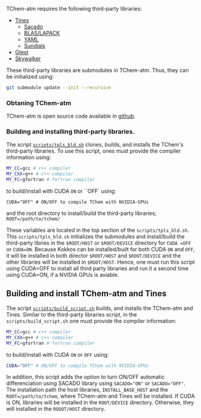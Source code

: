 TChem-atm  requires the following third-party libraries:

  * [Tines](https://github.com/sandialabs/Tines.git)
    * [Sacado](https://docs.trilinos.org/dev/packages/sacado/doc/html/index.html)
    * [BLAS/LAPACK](http://www.openblas.net)
    * [YAML](https://github.com/jbeder/yaml-cpp)
    * [Sundials](https://github.com/LLNL/sundials.git)
  * [Gtest](https://github.com/google/googletest.git)
  * [Skywalker](https://github.com/eagles-project/skywalker.git)

These third-party libraries are submodules in TChem-atm. Thus, they can be initialized using:

```bash
git submodule update --init --recursive
```
### Obtaning TChem-atm

TChem-atm is open source code available in [github](https://github.com/PCLAeroParams/TChem-atm).

### Building and installing third-party libraries.

The script [``scripts/tpls_bld.sh``](tpls_bld.sh) clones, builds, and installs the TChem's third-party libraries. To use this script, ones must provide the compiler information using:

```bash
MY_CC=gcc # c++ compiler
MY_CXX=g++ # c++ compiler
MY_FC=gfortran # fortran compiler
```

to build/install with CUDA ``ON`` or ``OFF` using:

```
CUDA="OFF" # ON/OFF to compile TChem with NVIDIA-GPUs
```
and the root directory to install/build the third-party libraries;
``ROOT=/path/to/tchem/``

These variables are located in the top section of the ``scripts/tpls_bld.sh``. This ``scripts/tpls_bld.sh`` initializes the submodules and install/build the third-party libries in the ``$ROOT/HOST`` or ``$ROOT/DEVICE`` directory for ``CUDA =OFF`` or ``CUDA=ON``. Because Kokkos can be installed/built for both CUDA ``ON`` and ``OFF``, it will be installed in both director ``$ROOT/HOST`` and  ``$ROOT/DEVICE`` and the other libraries will be installed in  ``$ROOT/HOST``. Hence, one must run this script using CUDA=OFF to install all third party libraries and run it a second time using CUDA=ON, if a NVIDIA GPUs is aviable.

## Building and install TChem-atm and Tines
The script [``scripts/build_script.sh``](build_script.sh) builds, and installs the TChem-atm and Tines. Similar to the third-party libraries script, in the ``scripts/build_script.sh`` one must provide the compiler information:
```bash
MY_CC=gcc # c++ compiler
MY_CXX=g++ # c++ compiler
MY_FC=gfortran # fortran compiler
```
to build/install with CUDA ``ON`` or ``OFF`` using:
```bash
CUDA="OFF" # ON/OFF to compile TChem with NVIDIA-GPUs
```
In addition, this script adds the option to turn ON/OFF automatic differenciation using SACADO library using ``SACADO="ON"`` or ``SACADO="OFF"``.
The installation path the host libraries, ``INSTALL_BASE_HOST`` and the ``ROOT=/path/to/tchem``, where TChem-atm and Tines will be installed. If CUDA is ON, libraries will be installed in the ``ROOT/DEVICE`` directory. Otherwise, they will installed in the ``ROOOT/HOST`` directory.
